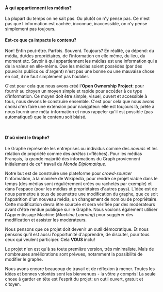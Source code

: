 #### À qui appartiennent les médias?
La plupart du temps on ne sait pas. Ou plutôt on n'y pense pas. Ce n'est pas que l'information est cachée, inconnue, inaccessible, on n'y pense simplement pas toujours.

#### Est-ce que ça impacte le contenu?
Non! Enfin peut-être. Parfois. Souvent. Toujours? En réalité, ça dépend: du média, du/des propriétaires, de l'information en elle même, du lieu, du moment etc. Savoir à qui appartiennent les médias est une information qui a de la valeur en elle-même. Que les médias soient possédés (par des pouvoirs publics ou d'argent) n'est pas une bonne ou une mauvaise chose en soit, il ne faut simplement pas l'oublier.

C'est pour cela que nous avons créé l'**Open Ownership Project**: pour fournir au citoyen un moyen simple et rapide pour accéder à ce type d'information. Ce moyen doit être simple, visuel, ouvert et accessible à tous, nous devons le construire ensemble. C'est pour cela que nous avons choisi d'en faire une extension pour navigateur: elle est toujours là, prête à nous fournir une méta-information et nous rappeler qu'il est possible (pas automatique!) que le contenu soit biaisé.

<br/>

#### D'où vient le Graphe?

Le Graphe représente les entreprises ou individus comme des *noeuds* et les relation de propriété comme des *arrêtes* (=flêches). Pour les médias Français, la grande majorité des informations du Graph proviennent initialement de ce* travail du *Monde Diplomatique*.

Notre but est de construire une plateforme pour *crowd-sourcer* l'information, à la manière de Wikipédia, pour rendre ce projet viable dans le temps (des médias sont régulièrement créés ou rachetés par exemple) et dans l'espace (pour les médias et propriétaires d'autres pays). L'idée est de nous permettre à tous de soumettre une modification du graphe, que ce soit l'apparition d'un nouveau média, un changement de nom ou de propriétaire. Cette modification devra être sourcée et sera vérifiée par des modérateurs avant d'être rendue publique sur le Graphe. Nous voulons également utiliser l'Apprentissage Machine (*Machine Learning*) pour suggérer des modification et assister les modérateurs.

Nous pensons que ce projet doit devenir un outil démocratique. Et nous pensons qu'il est aussi l'opportunité d'apprendre, de discuter, pour tous ceux qui veulent participer. Cela **VOUS** inclu! 

Le projet n'en est qu'à sa toute première version, très minimaliste. Mais de nombreuses améliorations sont prévues, notamment la possibilité de modifier le graphe.

Nous avons encore beaucoup de travail et de réflexion à mener. Toutes les idées et bonnes volontés sont les bienvenues - la vôtre y compris! La seule chose à garder en tête est l'esprit du projet: un outil ouvert, gratuit et citoyen.
